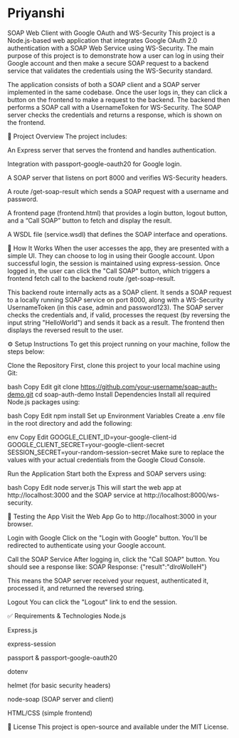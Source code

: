 # Priyanshi
SOAP Web Client with Google OAuth and WS-Security
This project is a Node.js-based web application that integrates Google OAuth 2.0 authentication with a SOAP Web Service using WS-Security. The main purpose of this project is to demonstrate how a user can log in using their Google account and then make a secure SOAP request to a backend service that validates the credentials using the WS-Security standard.

The application consists of both a SOAP client and a SOAP server implemented in the same codebase. Once the user logs in, they can click a button on the frontend to make a request to the backend. The backend then performs a SOAP call with a UsernameToken for WS-Security. The SOAP server checks the credentials and returns a response, which is shown on the frontend.

📁 Project Overview
The project includes:

An Express server that serves the frontend and handles authentication.

Integration with passport-google-oauth20 for Google login.

A SOAP server that listens on port 8000 and verifies WS-Security headers.

A route /get-soap-result which sends a SOAP request with a username and password.

A frontend page (frontend.html) that provides a login button, logout button, and a “Call SOAP” button to fetch and display the result.

A WSDL file (service.wsdl) that defines the SOAP interface and operations.

🚀 How It Works
When the user accesses the app, they are presented with a simple UI. They can choose to log in using their Google account. Upon successful login, the session is maintained using express-session. Once logged in, the user can click the "Call SOAP" button, which triggers a frontend fetch call to the backend route /get-soap-result.

This backend route internally acts as a SOAP client. It sends a SOAP request to a locally running SOAP service on port 8000, along with a WS-Security UsernameToken (in this case, admin and password123). The SOAP server checks the credentials and, if valid, processes the request (by reversing the input string "HelloWorld") and sends it back as a result. The frontend then displays the reversed result to the user.

⚙️ Setup Instructions
To get this project running on your machine, follow the steps below:

Clone the Repository
First, clone this project to your local machine using Git:

bash
Copy
Edit
git clone https://github.com/your-username/soap-auth-demo.git
cd soap-auth-demo
Install Dependencies
Install all required Node.js packages using:

bash
Copy
Edit
npm install
Set up Environment Variables
Create a .env file in the root directory and add the following:

env
Copy
Edit
GOOGLE_CLIENT_ID=your-google-client-id
GOOGLE_CLIENT_SECRET=your-google-client-secret
SESSION_SECRET=your-random-session-secret
Make sure to replace the values with your actual credentials from the Google Cloud Console.

Run the Application
Start both the Express and SOAP servers using:

bash
Copy
Edit
node server.js
This will start the web app at http://localhost:3000 and the SOAP service at http://localhost:8000/ws-security.

🧪 Testing the App
Visit the Web App
Go to http://localhost:3000 in your browser.

Login with Google
Click on the "Login with Google" button. You'll be redirected to authenticate using your Google account.

Call the SOAP Service
After logging in, click the "Call SOAP" button. You should see a response like:
SOAP Response: {"result":"dlroWolleH"}

This means the SOAP server received your request, authenticated it, processed it, and returned the reversed string.

Logout
You can click the "Logout" link to end the session.

✅ Requirements & Technologies
Node.js

Express.js

express-session

passport & passport-google-oauth20

dotenv

helmet (for basic security headers)

node-soap (SOAP server and client)

HTML/CSS (simple frontend)

📄 License
This project is open-source and available under the MIT License.
